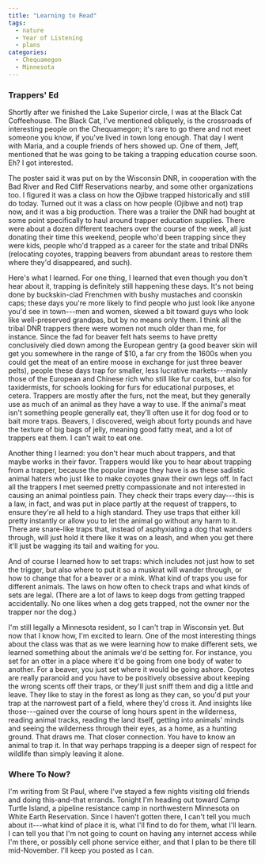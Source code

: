 ```yaml
---
title: "Learning to Read"
tags:
  - nature
  - Year of Listening
  - plans
categories:
  - Chequamegon
  - Minnesota
---
```


### Trappers' Ed

Shortly after we finished the Lake Superior circle, I was at the Black Cat Coffeehouse. The Black Cat, I've mentioned obliquely, is the crossroads of interesting people on the Chequamegon; it's rare to go there and not meet someone you know, if you've lived in town long enough. That day I went with Maria, and a couple friends of hers showed up. One of them, Jeff, mentioned that he was going to be taking a trapping education course soon. Eh? I got interested.

The poster said it was put on by the Wisconsin DNR, in cooperation with the Bad River and Red Cliff Reservations nearby, and some other organizations too. I figured it was a class on how the Ojibwe trapped historically and still do today. Turned out it was a class on how people (Ojibwe and not) trap now, and it was a big production. There was a trailer the DNR had bought at some point specifically to haul around trapper education supplies. There were about a dozen different teachers over the course of the week, all just donating their time this weekend, people who'd been trapping since they were kids, people who'd trapped as a career for the state and tribal DNRs (relocating coyotes, trapping beavers from abundant areas to restore them where they'd disappeared, and such). 

Here's what I learned. For one thing, I learned that even though you don't hear about it, trapping is definitely still happening these days. It's not being done by buckskin-clad Frenchmen with bushy mustaches and coonskin caps; these days you're more likely to find people who just look like anyone you'd see in town---men and women, skewed a bit toward guys who look like well-preserved grandpas, but by no means only them. I think all the tribal DNR trappers there were women not much older than me, for instance. Since the fad for beaver felt hats seems to have pretty conclusively died down among the European gentry (a good beaver skin will get you somewhere in the range of $10, a far cry from the 1600s when you could get the meat of an entire moose in exchange for just three beaver pelts), people these days trap for smaller, less lucrative markets---mainly those of the European and Chinese rich who still like fur coats, but also for taxidermists, for schools looking for furs for educational purposes, et cetera. Trappers are mostly after the furs, not the meat, but they generally use as much of an animal as they have a way to use. If the animal's meat isn't something people generally eat, they'll often use it for dog food or to bait more traps. Beavers, I discovered, weigh about forty pounds and have the texture of big bags of jelly, meaning good fatty meat, and a lot of trappers eat them. I can't wait to eat one.

Another thing I learned: you don't hear much about trappers, and that maybe works in their favor. Trappers would like you to hear about trapping from a trapper, because the popular image they have is as these sadistic animal haters who just like to make coyotes gnaw their own legs off. In fact all the trappers I met seemed pretty compassionate and not interested in causing an animal pointless pain. They check their traps every day---this is a law, in fact, and was put in place partly at the request of trappers, to ensure they're all held to a high standard. They use traps that either kill pretty instantly or allow you to let the animal go without any harm to it. There are snare-like traps that, instead of asphyxiating a dog that wanders through, will just hold it there like it was on a leash, and when you get there it'll just be wagging its tail and waiting for you.

And of course I learned how to set traps: which includes not just how to set the trigger, but also where to put it so a muskrat will wander through, or how to change that for a beaver or a mink. What kind of traps you use for different animals. The laws on how often to check traps and what kinds of sets are legal. (There are a lot of laws to keep dogs from getting trapped accidentally. No one likes when a dog gets trapped, not the owner nor the trapper nor the dog.)

I'm still legally a Minnesota resident, so I can't trap in Wisconsin yet. But now that I know how, I'm excited to learn. One of the most interesting things about the class was that as we were learning how to make different sets, we learned something about the animals we'd be setting for. For instance, you set for an otter in a place where it'd be going from one body of water to another. For a beaver, you just set where it would be going ashore. Coyotes are really paranoid and you have to be positively obsessive about keeping the wrong scents off their traps, or they'll just sniff them and dig a little and leave. They like to stay in the forest as long as they can, so you'd put your trap at the narrowest part of a field, where they'd cross it. And insights like those---gained over the course of long hours spent in the wilderness, reading animal tracks, reading the land itself, getting into animals' minds and seeing the wilderness through their eyes, as a home, as a hunting ground. That draws me. That closer connection. You have to know an animal to trap it. In that way perhaps trapping is a deeper sign of respect for wildlife than simply leaving it alone. 

### Where To Now?

I'm writing from St Paul, where I've stayed a few nights visiting old friends and doing this-and-that errands. Tonight I'm heading out toward Camp Turtle Island, a pipeline resistance camp in northwestern Minnesota on White Earth Reservation. Since I haven't gotten there, I can't tell you much about it---what kind of place it is, what I'll find to do for them, what I'll learn. I can tell you that I'm not going to count on having any internet access while I'm there, or possibly cell phone service either, and that I plan to be there till mid-November. I'll keep you posted as I can.
